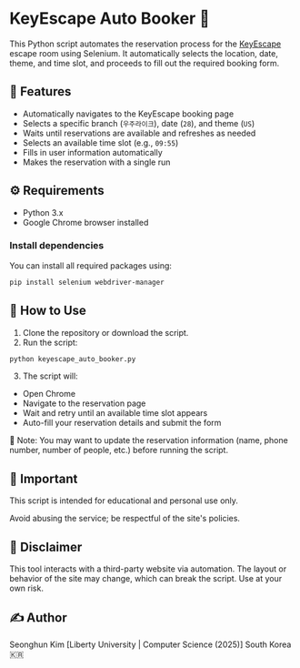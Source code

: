 # KeyEscape Auto Booker 🎯

This Python script automates the reservation process for the [KeyEscape](https://www.keyescape.co.kr/) escape room using Selenium. It automatically selects the location, date, theme, and time slot, and proceeds to fill out the required booking form.

## 📌 Features

- Automatically navigates to the KeyEscape booking page
- Selects a specific branch (`우주라이크`), date (`28`), and theme (`US`)
- Waits until reservations are available and refreshes as needed
- Selects an available time slot (e.g., `09:55`)
- Fills in user information automatically
- Makes the reservation with a single run

## ⚙️ Requirements

- Python 3.x
- Google Chrome browser installed

### Install dependencies

You can install all required packages using:

```bash
pip install selenium webdriver-manager
```

## 🚀 How to Use
1. Clone the repository or download the script.
2. Run the script:
```bash
python keyescape_auto_booker.py
```
3. The script will:
  - Open Chrome
  - Navigate to the reservation page
  - Wait and retry until an available time slot appears
  - Auto-fill your reservation details and submit the form

📝 Note: You may want to update the reservation information (name, phone number, number of people, etc.) before running the script.

## 🔐 Important
This script is intended for educational and personal use only.

Avoid abusing the service; be respectful of the site's policies.

## 📄 Disclaimer
This tool interacts with a third-party website via automation. The layout or behavior of the site may change, which can break the script. Use at your own risk.

## ✍️ Author
Seonghun Kim
[Liberty University | Computer Science (2025)]
South Korea 🇰🇷

